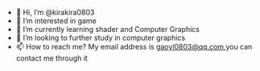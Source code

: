 - 👋 Hi, I’m @kirakira0803
- 👀 I’m interested in game
- 🌱 I’m currently learning shader and Computer Graphics
- 💞️ I’m looking to further study in computer graphics
- 📫 How to reach me? My email address is gaoyl0803@qq.com,you can contact me through it

<!---
kirakira0803/kirakira0803 is a ✨ special ✨ repository because its `README.md` (this file) appears on your GitHub profile.
You can click the Preview link to take a look at your changes.
--->
